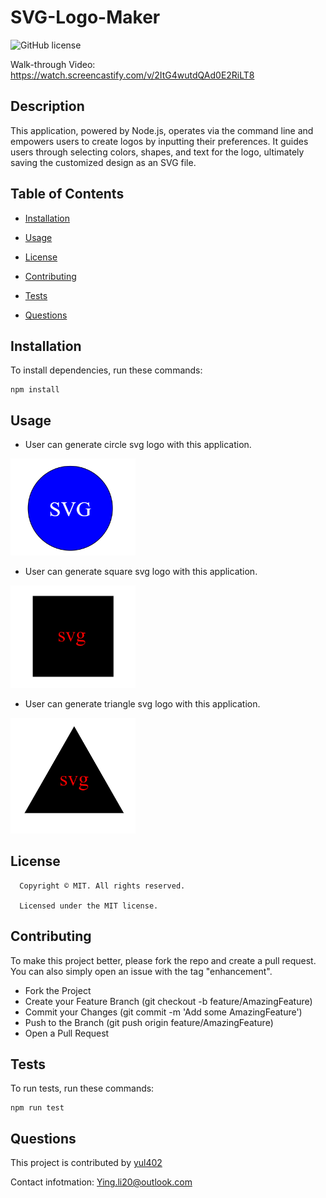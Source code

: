 # SVG-Logo-Maker
![GitHub license](https://img.shields.io/badge/license-MIT-yellowgreen.svg)

Walk-through Video: https://watch.screencastify.com/v/2ItG4wutdQAd0E2RiLT8

## Description

This application, powered by Node.js, operates via the command line and empowers users to create logos by inputting their preferences. It guides users through selecting colors, shapes, and text for the logo, ultimately saving the customized design as an SVG file.

## Table of Contents

* [Installation](#Installation)

* [Usage](#usage)

* [License](#license)

* [Contributing](#contributing)

* [Tests](#tests)

* [Questions](#questions)


## Installation

To install dependencies, run these commands:

```
npm install
```


## Usage

- User can generate circle svg logo with this application.

<img src="./examples/circle-svg.png" width="200">

- User can generate square svg logo with this application.

<img src="./examples/square-svg.png" width="200">


- User can generate triangle svg logo with this application.

<img src="./examples/triangle-svg.png" width="200">



## License

      Copyright © MIT. All rights reserved. 
      
      Licensed under the MIT license.


## Contributing
To make this project better, please fork the repo and create a pull request. You can also simply open an issue with the tag "enhancement".

* Fork the Project
* Create your Feature Branch (git checkout -b feature/AmazingFeature)
* Commit your Changes (git commit -m 'Add some AmazingFeature')
* Push to the Branch (git push origin feature/AmazingFeature)
* Open a Pull Request


## Tests

To run tests, run these commands:

```
npm run test
```

## Questions
This project is contributed by [yul402](https://github.com/yul402/)

Contact infotmation: Ying.li20@outlook.com
